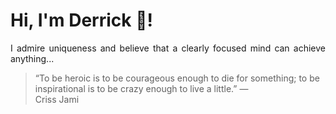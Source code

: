 # Hi, I'm Derrick 👋!
<p align="justify">I admire uniqueness and believe that a clearly focused mind can achieve anything...</p> 
<!-- #quote-start -->
<blockquote>&ldquo;To be heroic is to be courageous enough to die for something; to be inspirational is to be crazy enough to live a little.&rdquo; &mdash; <footer>Criss Jami</footer></blockquote>
<!-- #quote-end -->
